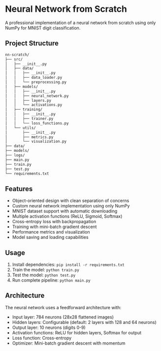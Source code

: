 # Neural Network from Scratch

A professional implementation of a neural network from scratch using only NumPy for MNIST digit classification.

## Project Structure

```txt
nn-scratch/
├── src/
│   ├── __init__.py
│   ├── data/
│   │   ├── __init__.py
│   │   ├── data_loader.py
│   │   └── preprocessing.py
│   ├── models/
│   │   ├── __init__.py
│   │   ├── neural_network.py
│   │   ├── layers.py
│   │   └── activations.py
│   ├── training/
│   │   ├── __init__.py
│   │   ├── trainer.py
│   │   └── loss_functions.py
│   └── utils/
│       ├── __init__.py
│       ├── metrics.py
│       └── visualization.py
├── data/
├── models/
├── logs/
├── main.py
├── train.py
├── test.py
└── requirements.txt
```

## Features

- Object-oriented design with clean separation of concerns
- Custom neural network implementation using only NumPy
- MNIST dataset support with automatic downloading
- Multiple activation functions (ReLU, Sigmoid, Softmax)
- Cross-entropy loss with backpropagation
- Training with mini-batch gradient descent
- Performance metrics and visualization
- Model saving and loading capabilities

## Usage

1. Install dependencies: `pip install -r requirements.txt`
2. Train the model: `python train.py`
3. Test the model: `python test.py`
4. Run complete pipeline: `python main.py`

## Architecture

The neural network uses a feedforward architecture with:

- Input layer: 784 neurons (28x28 flattened images)
- Hidden layers: Configurable (default: 2 layers with 128 and 64 neurons)
- Output layer: 10 neurons (digits 0-9)
- Activation functions: ReLU for hidden layers, Softmax for output
- Loss function: Cross-entropy
- Optimizer: Mini-batch gradient descent with momentum

